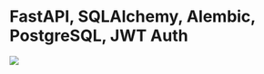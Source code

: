 # FastAPI, SQLAlchemy, Alembic, PostgreSQL, JWT Auth
<img src="https://www.codewars.com/users/Artur%20Kazaryan/badges/large?theme=light">
